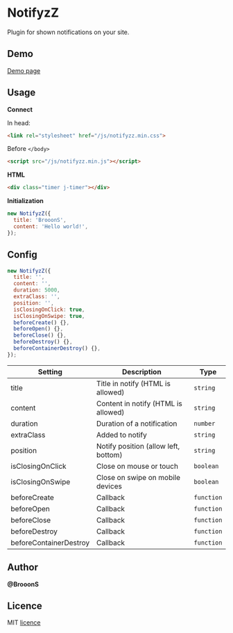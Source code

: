 # NotifyzZ

Plugin for shown notifications on your site.

## Demo

[Demo page](https://brooons.github.io/notifyzz/index.html)

## Usage

**Connect**

In head:

```html
<link rel="stylesheet" href="/js/notifyzz.min.css">
```

Before `</body>`

```html
<script src="/js/notifyzz.min.js"></script>
```

**HTML**

```html
<div class="timer j-timer"></div>
```

**Initialization**

```js
new NotifyzZ({
  title: 'BrooonS',
  content: 'Hello world!',
});
```

## Config

```js
new NotifyzZ({
  title: '',
  content: '',
  duration: 5000,
  extraClass: '',
  position: '',
  isClosingOnClick: true,
  isClosingOnSwipe: true,
  beforeCreate() {},
  beforeOpen() {},
  beforeClose() {},
  beforeDestroy() {},
  beforeContainerDestroy() {},
});
```

| Setting                | Description                          | Type       |
| ---------------------- | ------------------------------------ | ---------- |
| title                  | Title in notify (HTML is allowed)    | `string`   |
| content                | Content in notify (HTML is allowed)  | `string`   |
| duration               | Duration of a notification           | `number`   |
| extraClass             | Added to notify                      | `string`   |
| position               | Notify position (allow left, bottom) | `string`   |
| isClosingOnClick       | Close on mouse or touch              | `boolean`  |
| isClosingOnSwipe       | Close on swipe on mobile devices     | `boolean`  |
| beforeCreate           | Callback                             | `function` |
| beforeOpen             | Callback                             | `function` |
| beforeClose            | Callback                             | `function` |
| beforeDestroy          | Callback                             | `function` |
| beforeContainerDestroy | Callback                             | `function` |


## Author

**@BrooonS**

## Licence
MIT [licence](https://github.com/BrooonS/NotifyzZ/blob/master/LICENSE)
